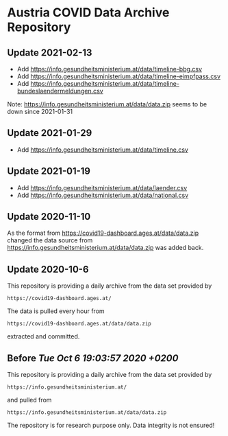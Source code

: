 # Austria COVID Data Archive Repository

## Update 2021-02-13

- Add https://info.gesundheitsministerium.at/data/timeline-bbg.csv
- Add https://info.gesundheitsministerium.at/data/timeline-eimpfpass.csv
- Add https://info.gesundheitsministerium.at/data/timeline-bundeslaendermeldungen.csv

Note: https://info.gesundheitsministerium.at/data/data.zip seems to be down since 2021-01-31

## Update 2021-01-29

- Add https://info.gesundheitsministerium.at/data/timeline.csv

## Update 2021-01-19

- Add https://info.gesundheitsministerium.at/data/laender.csv
- Add https://info.gesundheitsministerium.at/data/national.csv

## Update 2020-11-10

As the format from https://covid19-dashboard.ages.at/data/data.zip changed
the data source from https://info.gesundheitsministerium.at/data/data.zip was added back.

## Update 2020-10-6 

This repository is providing a daily archive from the data set provided by

    https://covid19-dashboard.ages.at/

The data is pulled every hour from

    https://covid19-dashboard.ages.at/data/data.zip 
    
extracted and committed.

## Before *Tue Oct 6 19:03:57 2020 +0200* 

This repository is providing a daily archive from the data set provided by

    https://info.gesundheitsministerium.at/

and pulled from

    https://info.gesundheitsministerium.at/data/data.zip

The repository is for research purpose only. Data integrity is not ensured!
